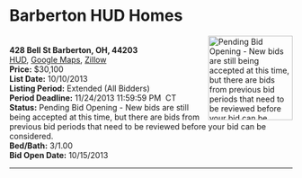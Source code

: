 # Barberton HUD Homes

[<img alt="Pending Bid Opening - New bids are still being accepted at this time, but there are bids from previous bid periods that need to be reviewed before your bid can be considered." src="https://www.hudhomestore.com/pages/ImageShow.aspx?Case=412-568503" align="right" style="height:150px;">](http://www.hudhomestore.com/Listing/PropertyDetails.aspx?caseNumber=412-568503)  
**428 Bell St Barberton, OH, 44203**  
[HUD](http://www.hudhomestore.com/Listing/PropertyDetails.aspx?caseNumber=412-568503), [Google Maps](http://maps.google.com/maps?q=428+Bell+St+Barberton%2C+OH%2C+44203), [Zillow](http://www.zillow.com/homes/428+Bell+St+Barberton%2C+OH%2C+44203/)  
**Price:** $30,100  
**List Date:** 10/10/2013  
**Listing Period:** Extended (All Bidders)  
**Period Deadline:** 11/24/2013 11:59:59 PM  CT  
**Status:** Pending Bid Opening - New bids are still being accepted at this time, but there are bids from previous bid periods that need to be reviewed before your bid can be considered.  
**Bed/Bath:** 3/1.00  
**Bid Open Date:** 10/15/2013

***


